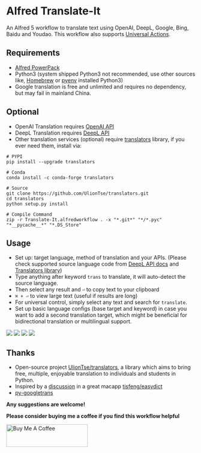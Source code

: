 # Alfred Translate-It 

An Alfred 5 workflow to translate text using OpenAI, DeepL, Google, Bing, Baidu and Youdao. This workflow also supports [Universal Actions](https://www.alfredapp.com/universal-actions/).


## Requirements
- [Alfred PowerPack](https://www.alfredapp.com/powerpack/)
- Python3 (system shipped Python3 not recommended, use other sources like, [Homebrew](https://brew.sh/) or [pyenv](https://github.com/pyenv/pyenv) installed Python3)
- Google translation is free and unlimited and requires no dependency, but may fail in mainland China.

## Optional
  - OpenAI Translation requires [OpenAI API](https://platform.openai.com/)
  - DeepL Translation requires [DeepL API](https://www.deepl.com/pro-api)
  - Other translation services (optional) require [translators](https://github.com/UlionTse/translators) library, if you ever need them, install via:
```
# PYPI
pip install --upgrade translators

# Conda
conda install -c conda-forge translators

# Source
git clone https://github.com/UlionTse/translators.git
cd translators
python setup.py install

# Compile Command
zip -r Translate-It.alfredworkflow . -x "*.git*" "*/*.pyc" "*__pycache__*" "*.DS_Store"
```

## Usage
- Set up: target language, method of translation and your APIs.
(Please check supported source language code from [DeepL API docs](https://www.deepl.com/docs-api/translate-text) and [Translators library](https://github.com/UlionTse/translators))
- Type anything after keyword `trans` to translate, it will auto-detect the source language.
- Then select any result and `⏎` to copy text to your clipboard
- `⌘ + ⏎` to view large text (useful if results are long)
- For universal control, simply select any text and search for `translate`.
- Set up basic language configs (base target and keyword) in case you want to add a second translation target, which might be beneficial for bidirectional translation or multilingual support.

![](https://i.imgur.com/ANXHurD.png)
![](https://i.imgur.com/yQu85NR.png)
![](https://i.imgur.com/tpAXeBo.png)
![](https://github.com/yinan-c/alfred-translate-it/assets/95043151/a01a8dff-0738-403e-aec2-e984e234e0da)

## Thanks
- Open-source project [UlionTse/translators](https://github.com/UlionTse/translators), a library which aims to bring free, multiple, enjoyable translation to individuals and students in Python.
- Inspired by a [discussion](https://github.com/tisfeng/Easydict/issues/78) in a great macapp [tisfeng/easydict](https://github.com/tisfeng/easydict)
- [py-googletrans](https://www.github.com/ssut/py-googletrans)

**Any suggestions are welcome!**

**Please consider buying me a coffee if you find this workflow helpful**

<a href="https://www.buymeacoffee.com/yinan" target="_blank"><img src="https://cdn.buymeacoffee.com/buttons/v2/default-yellow.png" alt="Buy Me A Coffee" style="height: 60px !important;width: 217px !important;" ></a>
